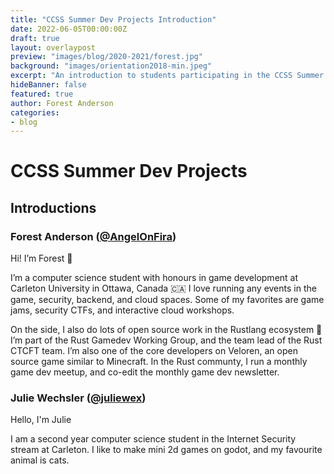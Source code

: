```yaml
---
title: "CCSS Summer Dev Projects Introduction"
date: 2022-06-05T00:00:00Z
draft: true
layout: overlaypost
preview: "images/blog/2020-2021/forest.jpg"
background: "images/orientation2018-min.jpeg"
excerpt: "An introduction to students participating in the CCSS Summer Dev Projects"
hideBanner: false
featured: true
author: Forest Anderson
categories:
- blog
---
```


# CCSS Summer Dev Projects

## Introductions

### Forest Anderson ([@AngelOnFira](https://github.com/angelonfira))

Hi! I’m Forest 👋

I’m a computer science student with honours in game development at Carleton
University in Ottawa, Canada 🇨🇦 I love running any events in the game,
security, backend, and cloud spaces. Some of my favorites are game jams,
security CTFs, and interactive cloud workshops.

On the side, I also do lots of open source work in the Rustlang ecosystem 🦀 I’m
part of the Rust Gamedev Working Group, and the team lead of the Rust CTCFT
team. I’m also one of the core developers on Veloren, an open source game
similar to Minecraft. In the Rust communty, I run a monthly game dev meetup, and
co-edit the monthly game dev newsletter.

### Julie Wechsler ([@juliewex](https://github.com/ghoulie-jpg))

Hello, I'm Julie

I am a second year computer science student in the Internet Security stream at Carleton. I like to make mini 2d games on godot, and my favourite animal is cats. 